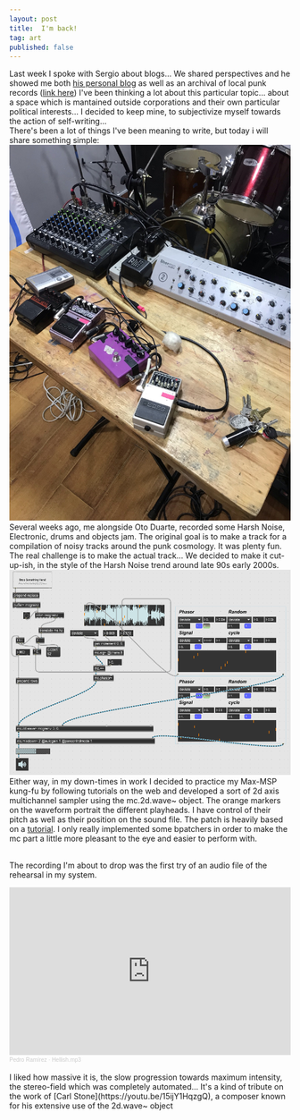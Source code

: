 ```yaml
---
layout: post
title:  I'm back!
tag: art
published: false 
---
```


Last week I spoke with Sergio about blogs... We shared perspectives and he showed me both [his personal blog](https://drumsoverbogota.com/) as well as an archival of local punk records ([link here](https://elmuladar.com/))
I've been thinking a lot about this particular topic... about a space which is mantained outside corporations and their own particular political interests...
I decided to keep mine, to subjectivize myself towards the action of self-writing... 
<br>
There's been a lot of things I've been meaning to write, but today i will share something simple:
![day](/images/noisoto_1.jpeg)
<br>
Several weeks ago, me alongside Oto Duarte, recorded some Harsh Noise, Electronic, drums and objects jam. The original goal is to make a track for a compilation of noisy tracks around the punk cosmology.
It was plenty fun. The real challenge is to make the actual track... We decided to make it cut-up-ish, in the style of the Harsh Noise trend around late 90s early 2000s.
<br>
![apc_max_1.gif](/images/apc_max_1.gif)
Either way, in my down-times in work I decided to practice my Max-MSP kung-fu by following tutorials on the web and developed a sort of 2d axis multichannel sampler using the mc.2d.wave~ object.
The orange markers on the waveform portrait the different playheads. I have control of their pitch as well as their position on the sound file.
The patch is heavily based on a [tutorial](https://youtu.be/0dAQ524sXsU). I only really implemented some bpatchers in order to make the mc part a little more pleasant to the eye and easier to perform with.
<br>
<br>

The recording I'm about to drop was the first try of an audio file of the rehearsal in my system. 

<iframe width="100%" height="300" scrolling="no" frameborder="no" allow="autoplay" src="https://w.soundcloud.com/player/?url=https%3A//api.soundcloud.com/tracks/982952143%3Fsecret_token%3Ds-FZzAhJdtmRY&color=%23ff5500&auto_play=false&hide_related=false&show_comments=true&show_user=true&show_reposts=false&show_teaser=true&visual=true"></iframe><div style="font-size: 10px; color: #cccccc;line-break: anywhere;word-break: normal;overflow: hidden;white-space: nowrap;text-overflow: ellipsis; font-family: Interstate,Lucida Grande,Lucida Sans Unicode,Lucida Sans,Garuda,Verdana,Tahoma,sans-serif;font-weight: 100;"><a href="https://soundcloud.com/pedro-ram-rez" title="Pedro Ramírez" target="_blank" style="color: #cccccc; text-decoration: none;">Pedro Ramírez</a> · <a href="https://soundcloud.com/pedro-ram-rez/hellishmp3/s-FZzAhJdtmRY" title="Hellish.mp3" target="_blank" style="color: #cccccc; text-decoration: none;">Hellish.mp3</a></div>

<br>
I liked how massive it is, the slow progression towards maximum intensity, the stereo-field which was completely automated...
It's a kind of tribute on the work of [Carl Stone](https://youtu.be/15ijY1HqzgQ), a composer known for his extensive use of the 2d.wave~ object

